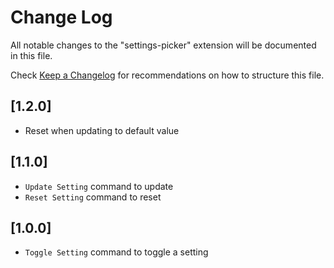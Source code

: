 # Change Log
All notable changes to the "settings-picker" extension will be documented in this file.

Check [Keep a Changelog](http://keepachangelog.com/) for recommendations on how to structure this file.

## [1.2.0]
- Reset when updating to default value

## [1.1.0]
- `Update Setting` command to update
- `Reset Setting` command to reset

## [1.0.0]
- `Toggle Setting` command to toggle a setting
